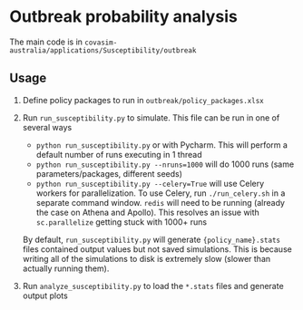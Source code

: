 # Outbreak probability analysis

The main code is in `covasim-australia/applications/Susceptibility/outbreak`

## Usage

1. Define policy packages to run in `outbreak/policy_packages.xlsx`
2. Run `run_susceptibility.py` to simulate. This file can be run in one of several ways
    - `python run_susceptibility.py` or with Pycharm. This will perform a default number of runs executing in 1 thread
    - `python run_susceptibility.py --nruns=1000` will do 1000 runs (same parameters/packages, different seeds)
    - `python run_susceptibility.py --celery=True` will use Celery workers for parallelization.
       To use Celery, run `./run_celery.sh` in a separate command window. `redis` will need to be running (already the 
       case on Athena and Apollo). This resolves an issue with `sc.parallelize` getting stuck with 1000+ runs
    
    By default, `run_susceptibility.py` will generate `{policy_name}.stats` files contained output values but not
    saved simulations. This is because writing all of the simulations to disk is extremely slow (slower than actually
    running them). 
3. Run `analyze_susceptibility.py` to load the `*.stats` files and generate output plots